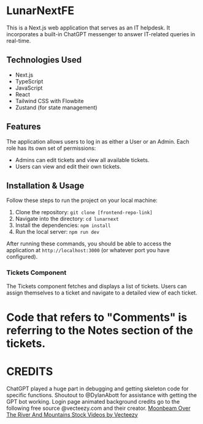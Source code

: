 # LunarNextFE

This is a Next.js web application that serves as an IT helpdesk. It incorporates a built-in ChatGPT messenger to answer IT-related queries in real-time.

## Technologies Used

- Next.js
- TypeScript
- JavaScript
- React
- Tailwind CSS with Flowbite
- Zustand (for state management)

## Features

The application allows users to log in as either a User or an Admin. Each role has its own set of permissions:

- Admins can edit tickets and view all available tickets.
- Users can view and edit their own tickets.

## Installation & Usage

Follow these steps to run the project on your local machine:

1. Clone the repository: `git clone [frontend-repo-link]`
2. Navigate into the directory: `cd lunarnext`
3. Install the dependencies: `npm install`
4. Run the local server: `npm run dev`

After running these commands, you should be able to access the application at `http://localhost:3000` (or whatever port you have configured).

### Tickets Component

The Tickets component fetches and displays a list of tickets. Users can assign themselves to a ticket and navigate to a detailed view of each ticket.

# Code that refers to "Comments" is referring to the Notes section of the tickets.

# CREDITS

ChatGPT played a huge part in debugging and getting skeleton code for specific functions.
Shoutout to @DylanAbott for assistance with getting the GPT bot working.
Login page animated background credits go to the following free source @vecteezy.com and their creator.
<a href="https://www.vecteezy.com/video/3194533-moonbeam-over-the-river-and-mountains">Moonbeam Over The River And Mountains Stock Videos by Vecteezy</a>
